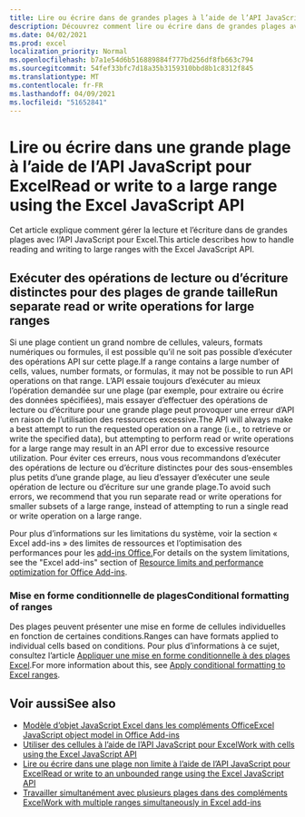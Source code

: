 ```yaml
---
title: Lire ou écrire dans de grandes plages à l’aide de l’API JavaScript pour Excel
description: Découvrez comment lire ou écrire dans de grandes plages avec l’API JavaScript pour Excel.
ms.date: 04/02/2021
ms.prod: excel
localization_priority: Normal
ms.openlocfilehash: b7a1e54d6b516889884f777bd256df8fb663c794
ms.sourcegitcommit: 54fef33bfc7d18a35b3159310bbd8b1c8312f845
ms.translationtype: MT
ms.contentlocale: fr-FR
ms.lasthandoff: 04/09/2021
ms.locfileid: "51652841"
---
```

# <a name="read-or-write-to-a-large-range-using-the-excel-javascript-api"></a><span data-ttu-id="1acad-103">Lire ou écrire dans une grande plage à l’aide de l’API JavaScript pour Excel</span><span class="sxs-lookup"><span data-stu-id="1acad-103">Read or write to a large range using the Excel JavaScript API</span></span>

<span data-ttu-id="1acad-104">Cet article explique comment gérer la lecture et l’écriture dans de grandes plages avec l’API JavaScript pour Excel.</span><span class="sxs-lookup"><span data-stu-id="1acad-104">This article describes how to handle reading and writing to large ranges with the Excel JavaScript API.</span></span>

## <a name="run-separate-read-or-write-operations-for-large-ranges"></a><span data-ttu-id="1acad-105">Exécuter des opérations de lecture ou d’écriture distinctes pour des plages de grande taille</span><span class="sxs-lookup"><span data-stu-id="1acad-105">Run separate read or write operations for large ranges</span></span>

<span data-ttu-id="1acad-106">Si une plage contient un grand nombre de cellules, valeurs, formats numériques ou formules, il est possible qu’il ne soit pas possible d’exécuter des opérations API sur cette plage.</span><span class="sxs-lookup"><span data-stu-id="1acad-106">If a range contains a large number of cells, values, number formats, or formulas, it may not be possible to run API operations on that range.</span></span> <span data-ttu-id="1acad-107">L’API essaie toujours d’exécuter au mieux l’opération demandée sur une plage (par exemple, pour extraire ou écrire des données spécifiées), mais essayer d’effectuer des opérations de lecture ou d’écriture pour une grande plage peut provoquer une erreur d’API en raison de l’utilisation des ressources excessive.</span><span class="sxs-lookup"><span data-stu-id="1acad-107">The API will always make a best attempt to run the requested operation on a range (i.e., to retrieve or write the specified data), but attempting to perform read or write operations for a large range may result in an API error due to excessive resource utilization.</span></span> <span data-ttu-id="1acad-108">Pour éviter ces erreurs, nous vous recommandons d’exécuter des opérations de lecture ou d’écriture distinctes pour des sous-ensembles plus petits d’une grande plage, au lieu d’essayer d’exécuter une seule opération de lecture ou d’écriture sur une grande plage.</span><span class="sxs-lookup"><span data-stu-id="1acad-108">To avoid such errors, we recommend that you run separate read or write operations for smaller subsets of a large range, instead of attempting to run a single read or write operation on a large range.</span></span>

<span data-ttu-id="1acad-109">Pour plus d’informations sur les limitations du système, voir la section « Excel add-ins » des limites de ressources et l’optimisation des performances pour les [add-ins Office.](../concepts/resource-limits-and-performance-optimization.md#excel-add-ins)</span><span class="sxs-lookup"><span data-stu-id="1acad-109">For details on the system limitations, see the "Excel add-ins" section of [Resource limits and performance optimization for Office Add-ins](../concepts/resource-limits-and-performance-optimization.md#excel-add-ins).</span></span>

### <a name="conditional-formatting-of-ranges"></a><span data-ttu-id="1acad-110">Mise en forme conditionnelle de plages</span><span class="sxs-lookup"><span data-stu-id="1acad-110">Conditional formatting of ranges</span></span>

<span data-ttu-id="1acad-111">Des plages peuvent présenter une mise en forme de cellules individuelles en fonction de certaines conditions.</span><span class="sxs-lookup"><span data-stu-id="1acad-111">Ranges can have formats applied to individual cells based on conditions.</span></span> <span data-ttu-id="1acad-112">Pour plus d’informations à ce sujet, consultez l’article [Appliquer une mise en forme conditionnelle à des plages Excel](excel-add-ins-conditional-formatting.md).</span><span class="sxs-lookup"><span data-stu-id="1acad-112">For more information about this, see [Apply conditional formatting to Excel ranges](excel-add-ins-conditional-formatting.md).</span></span>

## <a name="see-also"></a><span data-ttu-id="1acad-113">Voir aussi</span><span class="sxs-lookup"><span data-stu-id="1acad-113">See also</span></span>

- [<span data-ttu-id="1acad-114">Modèle d’objet JavaScript Excel dans les compléments Office</span><span class="sxs-lookup"><span data-stu-id="1acad-114">Excel JavaScript object model in Office Add-ins</span></span>](excel-add-ins-core-concepts.md)
- [<span data-ttu-id="1acad-115">Utiliser des cellules à l’aide de l’API JavaScript pour Excel</span><span class="sxs-lookup"><span data-stu-id="1acad-115">Work with cells using the Excel JavaScript API</span></span>](excel-add-ins-cells.md)
- [<span data-ttu-id="1acad-116">Lire ou écrire dans une plage non limite à l’aide de l’API JavaScript pour Excel</span><span class="sxs-lookup"><span data-stu-id="1acad-116">Read or write to an unbounded range using the Excel JavaScript API</span></span>](excel-add-ins-ranges-unbounded.md)
- [<span data-ttu-id="1acad-117">Travailler simultanément avec plusieurs plages dans des compléments Excel</span><span class="sxs-lookup"><span data-stu-id="1acad-117">Work with multiple ranges simultaneously in Excel add-ins</span></span>](excel-add-ins-multiple-ranges.md)
